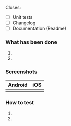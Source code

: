 Closes: <!-- Add a link to the issue this PR relates to -->

- [ ] Unit tests  <!-- Check this if you covered your code with unit tests -->
- [ ] Changelog <!-- Check this if you updated the changelog file  -->
- [ ] Documentation (Readme) <!-- Check this if you updated the  documentation  -->

### What has been done
 1. <!-- Write a detailed description about what changes your PR bings -->
 2. 

### Screenshots
Android | iOS
:-: | :-:
||

### How to test
1.  <!-- Write a step by step instruction of how to test the changes the PR brings.-->
2.
